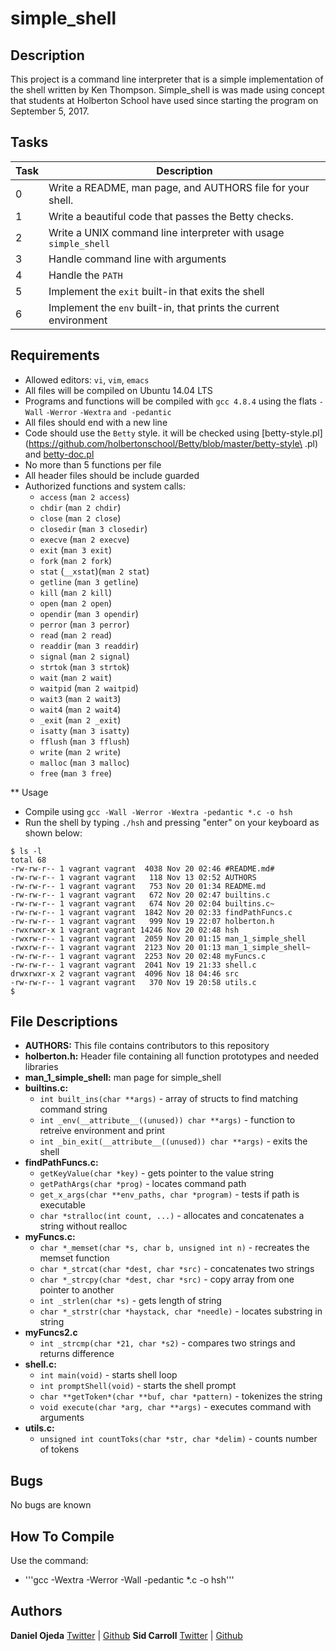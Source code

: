 # simple_shell

## Description
This project is a command line interpreter that is a simple implementation of the shell written by Ken Thompson. Simple_shell is was made using concept that students at Holberton School have used since starting the program on September 5, 2017.

## Tasks

Task | Description
---- | -----------
0    | Write a README, man page, and AUTHORS file for your shell.
1    | Write a beautiful code that passes the Betty checks.
2    | Write a UNIX command line interpreter with usage ```simple_shell```
3    | Handle command line with arguments
4    | Handle the ```PATH```
5    | Implement the ```exit``` built-in that exits the shell
6    | Implement the ```env``` built-in, that prints the current environment

## Requirements

* Allowed editors: ```vi```, ```vim```, ```emacs```
* All files will be compiled on Ubuntu 14.04 LTS
* Programs and functions will be compiled with ```gcc 4.8.4``` using the flats ```-Wall``` ```-Werror``` ```-Wextra``` ```and -pedantic```
* All files should end with a new line
* Code should use the ```Betty``` style. it will be checked using [betty-style.pl](https://github.com/holbertonschool/Betty/blob/master/betty-style\
.pl) and [betty-doc.pl](https://github.com/holbertonschool/Betty/blob/master/betty-doc.pl)
* No more than 5 functions per file
* All header files should be include guarded
* Authorized functions and system calls:
  * ```access``` (```man 2 access```)
  * ```chdir``` (```man 2 chdir```)
  * ```close``` (```man 2 close```)
  * ```closedir``` (```man 3 closedir```)
  * ```execve``` (```man 2 execve```)
  * ```exit``` (```man 3 exit```)
  * ```fork``` (```man 2 fork```)
  * ```stat``` (```__xstat```)(```man 2 stat```)
  * ```getline``` (```man 3 getline```)
  * ```kill``` (```man 2 kill```)
  * ```open``` (```man 2 open```)
  * ```opendir``` (```man 3 opendir```)
  * ```perror``` (```man 3 perror```)
  * ```read``` (```man 2 read```)
  * ```readdir``` (```man 3 readdir```)
  * ```signal``` (```man 2 signal```)
  * ```strtok``` (```man 3 strtok```)
  * ```wait``` (```man 2 wait```)
  * ```waitpid``` (```man 2 waitpid```)
  * ```wait3``` (```man 2 wait3```)
  * ```wait4``` (```man 2 wait4```)
  * ```_exit``` (```man 2 _exit```)
  * ```isatty``` (```man 3 isatty```)
  * ```fflush``` (```man 3 fflush```)
  * ```write``` (```man 2 write```)
  * ```malloc``` (```man 3 malloc```)
  * ```free``` (```man 3 free```)

** Usage

* Compile using ```gcc -Wall -Werror -Wextra -pedantic *.c -o hsh```
* Run the shell by typing ```./hsh``` and pressing "enter" on your keyboard as shown below:

```vagrant@vagrant-ubuntu-trusty-64:~/simple_shell$ ./hsh
$ ls -l
total 68
-rw-rw-r-- 1 vagrant vagrant  4038 Nov 20 02:46 #README.md#
-rw-rw-r-- 1 vagrant vagrant   118 Nov 13 02:52 AUTHORS
-rw-rw-r-- 1 vagrant vagrant   753 Nov 20 01:34 README.md
-rw-rw-r-- 1 vagrant vagrant   672 Nov 20 02:47 builtins.c
-rw-rw-r-- 1 vagrant vagrant   674 Nov 20 02:04 builtins.c~
-rw-rw-r-- 1 vagrant vagrant  1842 Nov 20 02:33 findPathFuncs.c
-rw-rw-r-- 1 vagrant vagrant   999 Nov 19 22:07 holberton.h
-rwxrwxr-x 1 vagrant vagrant 14246 Nov 20 02:48 hsh
-rwxrw-r-- 1 vagrant vagrant  2059 Nov 20 01:15 man_1_simple_shell
-rwxrw-r-- 1 vagrant vagrant  2123 Nov 20 01:13 man_1_simple_shell~
-rw-rw-r-- 1 vagrant vagrant  2253 Nov 20 02:48 myFuncs.c
-rw-rw-r-- 1 vagrant vagrant  2041 Nov 19 21:33 shell.c
drwxrwxr-x 2 vagrant vagrant  4096 Nov 18 04:46 src
-rw-rw-r-- 1 vagrant vagrant   370 Nov 19 20:58 utils.c
$
```

 
## File Descriptions

* **AUTHORS:** This file contains contributors to this repository
* **holberton.h:** Header file containing all function prototypes and needed libraries
* **man_1_simple_shell:** man page for simple_shell
* **builtins.c:**
  * ```int built_ins(char **args)``` - array of structs to find matching command string
  * ```int _env(__attribute__((unused)) char **args)``` - function to retreive environment and print
  * ```int _bin_exit(__attribute__((unused)) char **args)``` - exits the shell
* **findPathFuncs.c:**
  * ```getKeyValue(char *key)``` - gets pointer to the value string
  * ```getPathArgs(char *prog)``` - locates command path
  * ```get_x_args(char **env_paths, char *program)``` - tests if path is executable
  * ```char *stralloc(int count, ...)``` - allocates and concatenates a string without realloc
* **myFuncs.c:**
  * ```char *_memset(char *s, char b, unsigned int n)``` - recreates the memset function
  * ```char *_strcat(char *dest, char *src)``` - concatenates two strings
  * ```char *_strcpy(char *dest, char *src)``` - copy array from one pointer to another
  * ```int _strlen(char *s)``` - gets length of string
  * ```char *_strstr(char *haystack, char *needle)``` - locates substring in string
* **myFuncs2.c**
  * ```int _strcmp(char *21, char *s2)``` - compares two strings and returns difference
* **shell.c:**
  * ```int main(void)``` - starts shell loop
  * ```int promptShell(void)``` - starts the shell prompt
  * ```char **getToken*(char **buf, char *pattern)``` - tokenizes the string
  * ```void execute(char *arg, char **args)``` - executes command with arguments
* **utils.c:**
  * ```unsigned int countToks(char *str, char *delim)``` - counts number of tokens

## Bugs
No bugs are known

## How To Compile
Use the command:
 * '''gcc -Wextra -Werror -Wall -pedantic *.c -o hsh'''

## Authors
**Daniel Ojeda** [Twitter](https://twitter.com/DanielC_Ojeda) | [Github](https://github.com/Danielo814)
**Sid Carroll** [Twitter](https://twitter.com/sidCarroll7) | [Github](https://github.com/squidcarroll)
